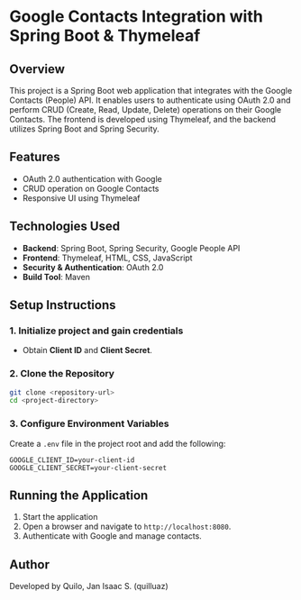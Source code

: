 # Google Contacts Integration with Spring Boot & Thymeleaf

## Overview
This project is a Spring Boot web application that integrates with the Google Contacts (People) API. It enables users to authenticate using OAuth 2.0 and perform CRUD (Create, Read, Update, Delete) operations on their Google Contacts. The frontend is developed using Thymeleaf, and the backend utilizes Spring Boot and Spring Security.

## Features
- OAuth 2.0 authentication with Google
- CRUD operation on Google Contacts
- Responsive UI using Thymeleaf

## Technologies Used
- **Backend**: Spring Boot, Spring Security, Google People API
- **Frontend**: Thymeleaf, HTML, CSS, JavaScript
- **Security & Authentication**: OAuth 2.0
- **Build Tool**: Maven

## Setup Instructions
### 1. Initialize project and gain credentials
- Obtain **Client ID** and **Client Secret**.

### 2. Clone the Repository
```sh
git clone <repository-url>
cd <project-directory>
```

### 3. Configure Environment Variables
Create a `.env` file in the project root and add the following:
```
GOOGLE_CLIENT_ID=your-client-id
GOOGLE_CLIENT_SECRET=your-client-secret
```

## Running the Application
1. Start the application
2. Open a browser and navigate to `http://localhost:8080`.
3. Authenticate with Google and manage contacts.

## Author
Developed by Quilo, Jan Isaac S. (quilluaz)

